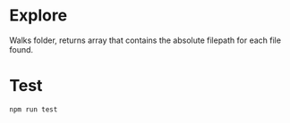 # Explore
Walks folder, returns array that contains the absolute filepath for each file found.

# Test
`npm run test`
